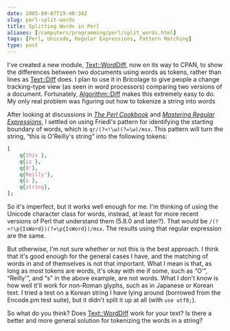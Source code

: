```yaml
--- 
date: 2005-09-07T19:40:34Z
slug: perl-split-words
title: Splitting Words in Perl
aliases: [/computers/programming/perl/split_words.html]
tags: [Perl, Unicode, Regular Expressions, Pattern Matching]
type: post
---
```


I've created a new module, [Text::WordDiff], now on its way to CPAN, to show the
differences between two documents using words as tokens, rather than lines as
[Text::Diff] does. I plan to use it in Bricolage to give people a change
tracking-type view (as seen in word processors) comparing two versions of a
document. Fortunately, [Algorithm::Diff] makes this extremely easy to do. My
only real problem was figuring out how to tokenize a string into words

After looking at discussions in [*The Perl Cookbook*] and [*Mastering Regular
Expressions*], I settled on using Friedl's pattern for identifying the starting
boundary of words, which is `qr/(?<!\w)(?=\w)/msx`. This pattern will turn the
string, “this is O'Reilly's string” into the following tokens:

``` perl
[
    q{this },
    q{is },
    q{O'},
    q{Reilly'},
    q{s },
    q{string},
];
```

So it's imperfect, but it works well enough for me. I'm thinking of using the
Unicode character class for words, instead, at least for more recent versions of
Perl that understand them (5.8.0 and later?). That would be
`/(?<!\p{IsWord})(?=\p{IsWord})/msx`. The results using that regular expression
are the same.

But otherwise, I'm not sure whether or not this is the best approach. I think
that it's good enough for the general cases I have, and the matching of words in
and of themselves is not that important. What I mean is that, as long as most
tokens are words, it's okay with me if some, such as “O'”, “Reilly'”, and “s” in
the above example, are not words. What I don't know is how well it'll work for
non-Roman glyphs, such as in Japanese or Korean text. I tried a test on a Korean
string I have lying around (borrowed from the Encode.pm test suite), but it
didn't split it up at all (with `use utf8;`).

So what do you think? Does [Text::WordDiff] work for your text? Is there a
better and more general solution for tokenizing the words in a string?

  [Text::WordDiff]: https://metacpan.org/dist/Text-WordDiff/
    "Text::WordDiff on CPAN"
  [Text::Diff]: https://metacpan.org/dist/Text-Diff/ "Text::Diff on CPAN"
  [Algorithm::Diff]: https://metacpan.org/dist/Algorithm-Diff/
    "Algorithm::Diff on CPAN"
  [*The Perl Cookbook*]: https://www.amazon.com/exec/obidos/ASIN/0596003137/justatheory-20
    "Buy “The Perl Cookbook” on Amazon.com"
  [*Mastering Regular Expressions*]: https://www.amazon.com/exec/obidos/ASIN/0596002890/justatheory-20
    "Buy “Mastering Regular Expressions” on Amazon.com"
